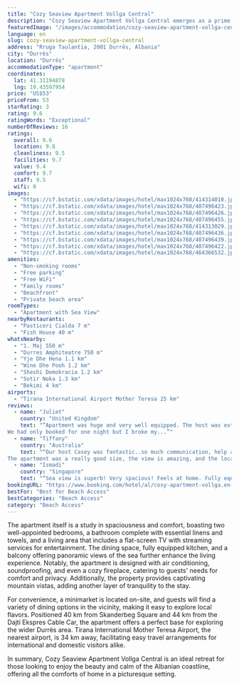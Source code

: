 ```yaml
---
title: "Cozy Seaview Apartment Vollga Central"
description: "Cozy Seaview Apartment Vollga Central emerges as a prime choice for travelers seeking a serene beachfront escape in Durrës."
featuredImage: "/images/accommodation/cozy-seaview-apartment-vollga-central-414314010.jpg"
language: en
slug: cozy-seaview-apartment-vollga-central
address: "Rruga Taulantia, 2001 Durrës, Albania"
city: "Durrës"
location: "Durrës"
accommodationType: "apartment"
coordinates:
  lat: 41.31194878
  lng: 19.43597954
price: "US$53"
priceFrom: 53
starRating: 3
rating: 9.6
ratingWords: "Exceptional"
numberOfReviews: 16
ratings:
  overall: 9.6
  location: 9.8
  cleanliness: 9.5
  facilities: 9.7
  value: 9.4
  comfort: 9.7
  staff: 9.5
  wifi: 0
images:
  - "https://cf.bstatic.com/xdata/images/hotel/max1024x768/414314010.jpg?k=a063ff360a46c05079b97e96e3cffce05651c8d07b4e46d773af38ee2bb614ab&o=&hp=1"
  - "https://cf.bstatic.com/xdata/images/hotel/max1024x768/407496423.jpg?k=fd0d0e2f73c41f100e807b1355e6f484a8bbde5d85ef7d9281f7669807976b55&o=&hp=1"
  - "https://cf.bstatic.com/xdata/images/hotel/max1024x768/407496426.jpg?k=18c6d12b0155cf0446b53b2523e3d332019da1e22aafd8fb4b2067a4b9634154&o=&hp=1"
  - "https://cf.bstatic.com/xdata/images/hotel/max1024x768/407496455.jpg?k=7a049f396ec0296539c76129324a89b88f79b91bf9db3dae7d00e8a6753db4a0&o=&hp=1"
  - "https://cf.bstatic.com/xdata/images/hotel/max1024x768/414313029.jpg?k=65f0bd3efcfdfcef2f9b040e6279799abd321f1c6383f25371b26008e6d6b1eb&o=&hp=1"
  - "https://cf.bstatic.com/xdata/images/hotel/max1024x768/407496436.jpg?k=73e2d52fdda67804ce52cc77dba772fc9724708cab37f7cd6d1c346513e2cb4d&o=&hp=1"
  - "https://cf.bstatic.com/xdata/images/hotel/max1024x768/407496439.jpg?k=6a9308225a0eff757a2c484929bd944661e63c53c280d3cd7253528427c9c3f8&o=&hp=1"
  - "https://cf.bstatic.com/xdata/images/hotel/max1024x768/407496422.jpg?k=11ccdedcd2313e05906a7a56c0cebdb963445bd3ae0249daf3bf338a00dc19e2&o=&hp=1"
  - "https://cf.bstatic.com/xdata/images/hotel/max1024x768/464366532.jpg?k=0f7c79dcdd29f4c72b1d2775ab95af12116bb9008b924142ec82e2b15eadb352&o=&hp=1"
amenities:
  - "Non-smoking rooms"
  - "Free parking"
  - "Free WiFi"
  - "Family rooms"
  - "Beachfront"
  - "Private beach area"
roomTypes:
  - "Apartment with Sea View"
nearbyRestaurants:
  - "Pasticeri Cialda 7 m"
  - "Fish House 40 m"
whatsNearby:
  - "1. Maj 550 m"
  - "Durres Amphiteatre 750 m"
  - "Yje Dhe Hena 1.1 km"
  - "Wine Dhe Pooh 1.2 km"
  - "Sheshi Demokracia 1.2 km"
  - "Sotir Noka 1.3 km"
  - "Bekimi 4 km"
airports:
  - "Tirana International Airport Mother Teresa 25 km"
reviews:
  - name: "Juliet"
    country: "United Kingdom"
    text: "“Apartment was huge and very well equipped. The host was extremely accommodating. Initially, she was willing to extend the checkout time to enable us to leave bags whilst seeing the sights of Durres.
We had only booked for one night but I broke my...”"
  - name: "Tiffany"
    country: "Australia"
    text: "“Our host Casey was fantastic..so much communication, help and tips!
The apartment was a really good size, the view is amazing, and the location is central. Casey made everything super easy.”"
  - name: "Ismadi"
    country: "Singapore"
    text: "“Sea view is superb! Very spacious! Feels at home. Fully equipped with all you need in an apartment. Communication with host is very good, with clear instructions on how to check in & prompt responses. Very near to city centre with wide range of...”"
bookingURL: "https://www.booking.com/hotel/al/cosy-apartment-vollga.en-gb.html?aid=8035640"
bestFor: "Best for Beach Access"
bestCategories: "Beach Access"
category: "Beach Access"
---
```


The apartment itself is a study in spaciousness and comfort, boasting two well-appointed bedrooms, a bathroom complete with essential linens and towels, and a living area that includes a flat-screen TV with streaming services for entertainment. The dining space, fully equipped kitchen, and a balcony offering panoramic views of the sea further enhance the living experience. Notably, the apartment is designed with air conditioning, soundproofing, and even a cozy fireplace, catering to guests' needs for comfort and privacy. Additionally, the property provides captivating mountain vistas, adding another layer of tranquility to the stay.

For convenience, a minimarket is located on-site, and guests will find a variety of dining options in the vicinity, making it easy to explore local flavors. Positioned 40 km from Skanderbeg Square and 44 km from the Dajti Ekspres Cable Car, the apartment offers a perfect base for exploring the wider Durrës area. Tirana International Mother Teresa Airport, the nearest airport, is 34 km away, facilitating easy travel arrangements for international and domestic visitors alike.

In summary, Cozy Seaview Apartment Vollga Central is an ideal retreat for those looking to enjoy the beauty and calm of the Albanian coastline, offering all the comforts of home in a picturesque setting.